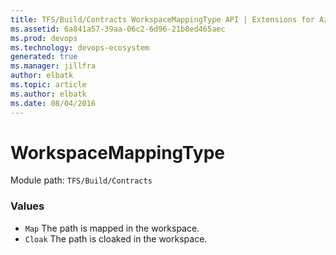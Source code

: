```yaml
---
title: TFS/Build/Contracts WorkspaceMappingType API | Extensions for Azure DevOps Services
ms.assetid: 6a841a57-39aa-06c2-6d96-21b8ed465aec
ms.prod: devops
ms.technology: devops-ecosystem
generated: true
ms.manager: jillfra
author: elbatk
ms.topic: article
ms.author: elbatk
ms.date: 08/04/2016
---
```


# WorkspaceMappingType

Module path: `TFS/Build/Contracts`

### Values

* `Map` The path is mapped in the workspace.
* `Cloak` The path is cloaked in the workspace.
